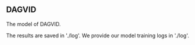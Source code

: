 ## DAGVID
The model of DAGVID.


The results are saved in './log'. We provide our model training logs in './log'.


